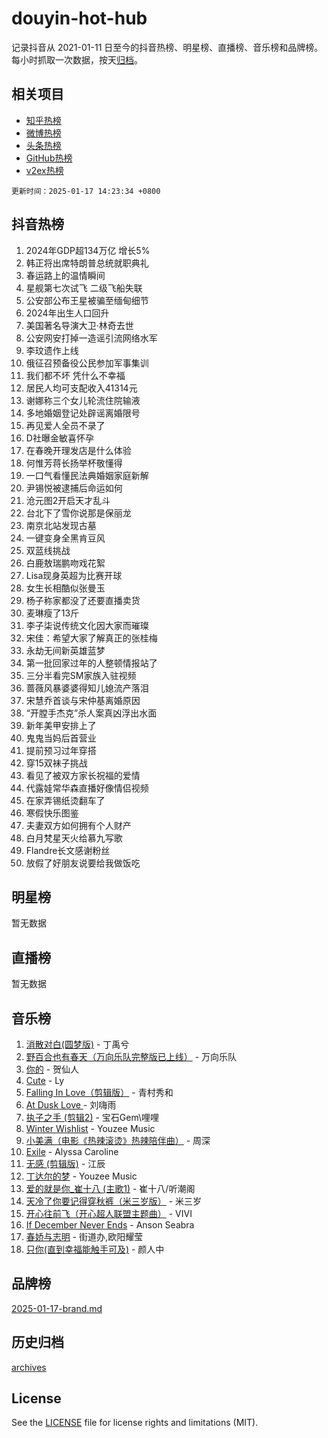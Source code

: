 # douyin-hot-hub

记录抖音从 2021-01-11 日至今的抖音热榜、明星榜、直播榜、音乐榜和品牌榜。每小时抓取一次数据，按天[归档](archives)。

## 相关项目

- [知乎热榜](https://github.com/lonnyzhang423/zhihu-hot-hub)
- [微博热榜](https://github.com/lonnyzhang423/weibo-hot-hub)
- [头条热榜](https://github.com/lonnyzhang423/toutiao-hot-hub)
- [GitHub热榜](https://github.com/lonnyzhang423/github-hot-hub)
- [v2ex热榜](https://github.com/lonnyzhang423/v2ex-hot-hub)


`更新时间：2025-01-17 14:23:34 +0800`

## 抖音热榜

1. 2024年GDP超134万亿 增长5%
1. 韩正将出席特朗普总统就职典礼
1. 春运路上的温情瞬间
1. 星舰第七次试飞 二级飞船失联
1. 公安部公布王星被骗至缅甸细节
1. 2024年出生人口回升
1. 美国著名导演大卫·林奇去世
1. 公安网安打掉一造谣引流网络水军
1. 李玟遗作上线
1. 俄征召预备役公民参加军事集训
1. 我们都不坏 凭什么不幸福
1. 居民人均可支配收入41314元
1. 谢娜称三个女儿轮流住院输液
1. 多地婚姻登记处辟谣离婚限号
1. 再见爱人全员不录了
1. D社曝金敏喜怀孕
1. 在春晚开理发店是什么体验
1. 何惟芳蒋长扬举杯敬懂得
1. 一口气看懂民法典婚姻家庭新解
1. 尹锡悦被逮捕后命运如何
1. 沧元图2开启天才乱斗
1. 台北下了雪你说那是保丽龙
1. 南京北站发现古墓
1. 一键变身全黑肯豆风
1. 双蓝线挑战
1. 白鹿敖瑞鹏吻戏花絮
1. Lisa现身英超为比赛开球
1. 女生长相酷似张曼玉
1. 杨子称家都没了还要直播卖货
1. 麦琳瘦了13斤
1. 李子柒说传统文化因大家而璀璨
1. 宋佳：希望大家了解真正的张桂梅
1. 永劫无间新英雄蓝梦
1. 第一批回家过年的人整顿情报站了
1. 三分半看完SM家族入驻视频
1. 蔷薇风暴婆婆得知儿媳流产落泪
1. 宋慧乔首谈与宋仲基离婚原因
1. “开膛手杰克”杀人案真凶浮出水面
1. 新年美甲安排上了
1. 鬼鬼当妈后首营业
1. 提前预习过年穿搭
1. 穿15双袜子挑战
1. 看见了被双方家长祝福的爱情
1. 代露娃常华森直播好像情侣视频
1. 在家弄锡纸烫翻车了
1. 寒假快乐图鉴
1. 夫妻双方如何拥有个人财产
1. 白月梵星天火给慕九写歌
1. Flandre长文感谢粉丝
1. 放假了好朋友说要给我做饭吃

## 明星榜

暂无数据

## 直播榜

暂无数据

## 音乐榜

1. [消散对白(圆梦版)](https://sf5-hl-cdn-tos.douyinstatic.com/obj/tos-cn-ve-2774/og4jB5I5IizzoZVAAAzWgBMAsMDWoArfwBOiFs) - 丁禹兮
1. [野百合也有春天（万向乐队完整版已上线）](https://sf5-hl-cdn-tos.douyinstatic.com/obj/tos-cn-ve-2774/oMnUxhRAMiAGBqDtIPBQ7ACYQZFlJCftcgeDJE) - 万向乐队
1. [你的](https://sf5-hl-cdn-tos.douyinstatic.com/obj/tos-cn-ve-2774/oYuIeKf42jB7sEV6B2upMdpYAgfrQWj0FeRegh) - 贺仙人
1. [Cute](https://sf5-hl-cdn-tos.douyinstatic.com/obj/tos-cn-ve-2774/o4IbIzHWKAAB4wsS5qMBRiiAlEBGTpQRNfFvuo) - Ly
1. [Falling In Love（剪辑版）](https://sf5-hl-cdn-tos.douyinstatic.com/obj/tos-cn-ve-2774/o8ajpA8zzgBPahbBIO8AcKGBLJezFCRd1wfP9f) - 青村秀和
1. [ At Dusk  Love ](https://sf6-cdn-tos.douyinstatic.com/obj/tos-cn-ve-2774/o8CrpCf5CaYgI4ZrtQgMQAFEfuGqNnRSDQAPBc) - 刘嗨雨
1. [执子之手 (剪辑2)](https://sf5-hl-cdn-tos.douyinstatic.com/obj/tos-cn-ve-2774/oUoZLQjCc31XzqsBnBQUNgeKtYPBcgbFDwtfcu) - 宝石Gem\哩哩
1. [Winter Wishlist](https://sf5-hl-cdn-tos.douyinstatic.com/obj/tos-cn-ve-2774/oIIgUOeamCFCVAzxN6MFRLIBlLGpUqQxeeHrLE) - Youzee Music
1. [小美满（电影《热辣滚烫》热辣陪伴曲）](https://sf5-hl-cdn-tos.douyinstatic.com/obj/tos-cn-ve-2774/o0GAn2lSgfZIDUgtevCGDQYnFg4CwnrBaxbTZL) - 周深
1. [Exile](https://sf5-hl-cdn-tos.douyinstatic.com/obj/tos-cn-ve-2774/oYj4gAQTknKE3WW0Je8KGmQ7z1cA4FefwtbufD) - Alyssa Caroline
1. [无感 (剪辑版)](https://sf5-hl-cdn-tos.douyinstatic.com/obj/tos-cn-ve-2774/o0eIsUzJBDlQaQFC5OFlgbMEZC1TFYBftOBn6p) - 江辰
1. [丁达尔的梦](https://sf5-hl-cdn-tos.douyinstatic.com/obj/tos-cn-ve-2774/oMU3WirUZBVQkAC9ccG5P2IQirziZM2RTInUY) - Youzee Music
1. [爱的就是你_崔十八 (主歌1)](https://sf5-hl-cdn-tos.douyinstatic.com/obj/tos-cn-ve-2774/oI5BO5DhFZ6UTcNCnZaOCBLtZ7WIMQGfgnXf5E) - 崔十八/听潮阁
1. [天冷了你要记得穿秋裤（米三岁版）](https://sf5-hl-cdn-tos.douyinstatic.com/obj/tos-cn-ve-2774/oQlIwVIDWiZ6BQilAorS7MA0AgCkQDvcZAdm1) - 米三岁
1. [开心往前飞（开心超人联盟主题曲）](https://sf5-hl-cdn-tos.douyinstatic.com/obj/tos-cn-ve-2774/9d8fb7c82cf1421fb93a9fe925275e0a) - VIVI
1. [If December Never Ends](https://sf5-hl-cdn-tos.douyinstatic.com/obj/tos-cn-ve-2774/oY1IQMoTgCFIBg8RZifyqlBBt1UFgitTYmxeOS) - Anson Seabra
1. [春娇与志明](https://sf5-hl-cdn-tos.douyinstatic.com/obj/tos-cn-ve-2774/e530d8fceb7044b39707d7f9ff54add1) - 街道办,欧阳耀莹
1. [只你(直到幸福能触手可及)](https://sf5-hl-cdn-tos.douyinstatic.com/obj/tos-cn-ve-2774/o0lBkRDzFTeaVSUz3ZZSCBVtZ5DIMQGfgmEAuE) - 颜人中

## 品牌榜

[2025-01-17-brand.md](archives/2025-01-17-brand.md)

## 历史归档

[archives](archives)

## License

See the [LICENSE](LICENSE) file for license rights and limitations (MIT).
